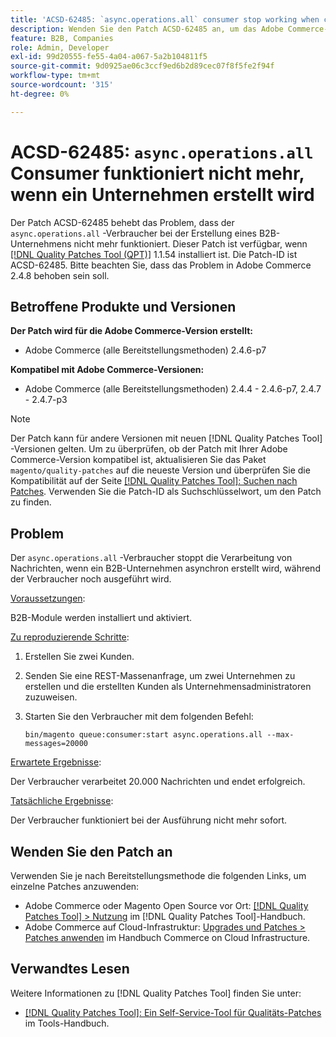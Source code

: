 ```yaml
---
title: 'ACSD-62485: `async.operations.all` consumer stop working when company is created'
description: Wenden Sie den Patch ACSD-62485 an, um das Adobe Commerce-Problem zu beheben, bei dem der Verbraucher "async.operations.all"nicht mehr funktioniert, wenn ein B2B-Unternehmen erstellt wird.
feature: B2B, Companies
role: Admin, Developer
exl-id: 99d20555-fe55-4a04-a067-5a2b104811f5
source-git-commit: 9d0925ae06c3ccf9ed6b2d89cec07f8f5fe2f94f
workflow-type: tm+mt
source-wordcount: '315'
ht-degree: 0%

---
```


# ACSD-62485: `async.operations.all` Consumer funktioniert nicht mehr, wenn ein Unternehmen erstellt wird

Der Patch ACSD-62485 behebt das Problem, dass der `async.operations.all` -Verbraucher bei der Erstellung eines B2B-Unternehmens nicht mehr funktioniert. Dieser Patch ist verfügbar, wenn [[!DNL Quality Patches Tool (QPT)]](/help/tools/quality-patches-tool/quality-patches-tool-to-self-serve-quality-patches.md) 1.1.54 installiert ist. Die Patch-ID ist ACSD-62485. Bitte beachten Sie, dass das Problem in Adobe Commerce 2.4.8 behoben sein soll.

## Betroffene Produkte und Versionen

**Der Patch wird für die Adobe Commerce-Version erstellt:**

* Adobe Commerce (alle Bereitstellungsmethoden) 2.4.6-p7

**Kompatibel mit Adobe Commerce-Versionen:**

* Adobe Commerce (alle Bereitstellungsmethoden) 2.4.4 - 2.4.6-p7, 2.4.7 - 2.4.7-p3

>[!NOTE]
>
>Der Patch kann für andere Versionen mit neuen [!DNL Quality Patches Tool] -Versionen gelten. Um zu überprüfen, ob der Patch mit Ihrer Adobe Commerce-Version kompatibel ist, aktualisieren Sie das Paket `magento/quality-patches` auf die neueste Version und überprüfen Sie die Kompatibilität auf der Seite [[!DNL Quality Patches Tool]: Suchen nach Patches](https://experienceleague.adobe.com/tools/commerce-quality-patches/index.html). Verwenden Sie die Patch-ID als Suchschlüsselwort, um den Patch zu finden.

## Problem

Der `async.operations.all` -Verbraucher stoppt die Verarbeitung von Nachrichten, wenn ein B2B-Unternehmen asynchron erstellt wird, während der Verbraucher noch ausgeführt wird.

<u>Voraussetzungen</u>:

B2B-Module werden installiert und aktiviert.

<u>Zu reproduzierende Schritte</u>:

1. Erstellen Sie zwei Kunden.
1. Senden Sie eine REST-Massenanfrage, um zwei Unternehmen zu erstellen und die erstellten Kunden als Unternehmensadministratoren zuzuweisen.
1. Starten Sie den Verbraucher mit dem folgenden Befehl:

   ``` bin/magento queue:consumer:start async.operations.all --max-messages=20000 ```

<u>Erwartete Ergebnisse</u>:

Der Verbraucher verarbeitet 20.000 Nachrichten und endet erfolgreich.

<u>Tatsächliche Ergebnisse</u>:

Der Verbraucher funktioniert bei der Ausführung nicht mehr sofort.

## Wenden Sie den Patch an

Verwenden Sie je nach Bereitstellungsmethode die folgenden Links, um einzelne Patches anzuwenden:

* Adobe Commerce oder Magento Open Source vor Ort: [[!DNL Quality Patches Tool] > Nutzung](/help/tools/quality-patches-tool/usage.md) im [!DNL Quality Patches Tool]-Handbuch.
* Adobe Commerce auf Cloud-Infrastruktur: [Upgrades und Patches > Patches anwenden](https://experienceleague.adobe.com/docs/commerce-cloud-service/user-guide/develop/upgrade/apply-patches.html) im Handbuch Commerce on Cloud Infrastructure.

## Verwandtes Lesen

Weitere Informationen zu [!DNL Quality Patches Tool] finden Sie unter:

* [[!DNL Quality Patches Tool]: Ein Self-Service-Tool für Qualitäts-Patches](/help/tools/quality-patches-tool/quality-patches-tool-to-self-serve-quality-patches.md) im Tools-Handbuch.
